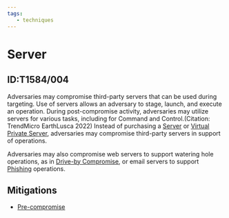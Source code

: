 ```yaml
---
tags:
   - techniques
---
```

# Server
## ID:T1584/004
Adversaries may compromise third-party servers that can be used during targeting. Use of servers allows an adversary to stage, launch, and execute an operation. During post-compromise activity, adversaries may utilize servers for various tasks, including for Command and Control.(Citation: TrendMicro EarthLusca 2022) Instead of purchasing a [Server](/mitre/techniques/T1583/004) or [Virtual Private Server](/mitre/techniques/T1583/003), adversaries may compromise third-party servers in support of operations.

Adversaries may also compromise web servers to support watering hole operations, as in [Drive-by Compromise](/mitre/techniques/T1189), or email servers to support [Phishing](/mitre/techniques/T1566) operations.
## Mitigations
* [Pre-compromise](mitigations/M1056)
